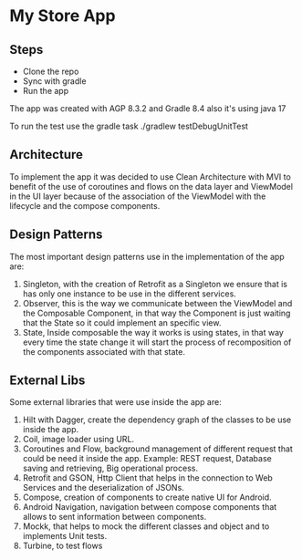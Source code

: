 # My Store App

## Steps
- Clone the repo
- Sync with gradle
- Run the app

The app was created with AGP 8.3.2 and Gradle 8.4 also it's using java 17

To run the test use the gradle task ./gradlew testDebugUnitTest

## Architecture
To implement the app it was decided to use Clean Architecture with MVI to benefit of the use of coroutines and flows
on the data layer and ViewModel in the UI layer because of the association of the ViewModel with the
lifecycle and the compose components.

## Design Patterns
The most important design patterns use in the implementation of the app are:
1. Singleton, with the creation of Retrofit as a Singleton we ensure that is has only one instance to be use
in the different services.
2. Observer, this is the way we communicate between the ViewModel and the Composable Component, in that way
the Component is just waiting that the State so it could implement an specific view.
3. State, Inside composable the way it works is using states, in that way every time the state change
it will start the process of recomposition of the components associated with that state.

## External Libs
Some external libraries that were use inside the app are:
1. Hilt with Dagger, create the dependency graph of the classes to be use inside the app.
2. Coil, image loader using URL.
3. Coroutines and Flow, background management of different request that could be need it inside the app.
Example: REST request, Database saving and retrieving, Big operational process.
4. Retrofit and GSON, Http Client that helps in the connection to Web Services and the deserialization of JSONs.
5. Compose, creation of components to create native UI for Android.
6. Android Navigation, navigation between compose components that allows to sent information between components.
7. Mockk, that helps to mock the different classes and object and to implements Unit tests.
8. Turbine, to test flows
